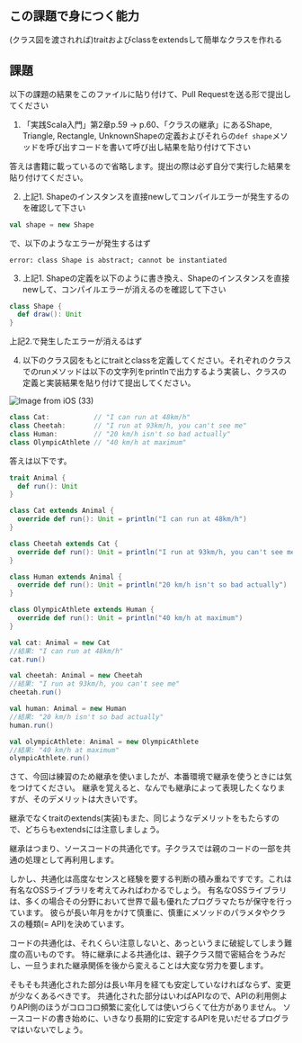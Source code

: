 ## この課題で身につく能力

(クラス図を渡されれば)traitおよびclassをextendsして簡単なクラスを作れる

## 課題

以下の課題の結果をこのファイルに貼り付けて、Pull Requestを送る形で提出してください

1. 「実践Scala入門」第2章p.59 -> p.60、「クラスの継承」にあるShape, Triangle, Rectangle, UnknownShapeの定義およびそれらの`def shape`メソッドを呼び出すコードを書いて呼び出し結果を貼り付けて下さい

答えは書籍に載っているので省略します。提出の際は必ず自分で実行した結果を貼り付けてください。

2. 上記1. Shapeのインスタンスを直接newしてコンパイルエラーが発生するのを確認して下さい

```scala
val shape = new Shape
```

で、以下のようなエラーが発生するはず

```
error: class Shape is abstract; cannot be instantiated
```

3. 上記1. Shapeの定義を以下のように書き換え、Shapeのインスタンスを直接newして、コンパイルエラーが消えるのを確認して下さい

```scala
class Shape {
  def draw(): Unit
}
```

上記2.で発生したエラーが消えるはず

4. 以下のクラス図をもとにtraitとclassを定義してください。それぞれのクラスでのrunメソッドは以下の文字列をprintlnで出力するよう実装し、クラスの定義と実装結果を貼り付けて提出してください。

![Image from iOS (33)](https://user-images.githubusercontent.com/7414320/76874598-bf3af180-68b2-11ea-8659-b076dd4f29d0.jpg)

```scala
class Cat:           // "I can run at 48km/h" 
class Cheetah:       // "I run at 93km/h, you can't see me" 
class Human:         // "20 km/h isn't so bad actually" 
class OlympicAthlete // "40 km/h at maximum" 
```

答えは以下です。

```scala
trait Animal {
  def run(): Unit
}

class Cat extends Animal {
  override def run(): Unit = println("I can run at 48km/h")
}

class Cheetah extends Cat {
  override def run(): Unit = println("I run at 93km/h, you can't see me")
}

class Human extends Animal {
  override def run(): Unit = println("20 km/h isn't so bad actually")
}

class OlympicAthlete extends Human {
  override def run(): Unit = println("40 km/h at maximum")
}

val cat: Animal = new Cat
//結果: "I can run at 48km/h"
cat.run()

val cheetah: Animal = new Cheetah
//結果: "I run at 93km/h, you can't see me"
cheetah.run()

val human: Animal = new Human
//結果: "20 km/h isn't so bad actually"
human.run()

val olympicAthlete: Animal = new OlympicAthlete
//結果: "40 km/h at maximum"
olympicAthlete.run()
```

さて、今回は練習のため継承を使いましたが、本番環境で継承を使うときには気をつけてください。
継承を覚えると、なんでも継承によって表現したくなりますが、そのデメリットは大きいです。

継承でなくtraitのextends(実装)もまた、同じようなデメリットをもたらすので、どちらもextendsには注意しましょう。

継承はつまり、ソースコードの共通化です。子クラスでは親のコードの一部を共通の処理として再利用します。

しかし、共通化は高度なセンスと経験を要する判断の積み重ねですです。これは有名なOSSライブラリを考えてみればわかるでしょう。
有名なOSSライブラリは、多くの場合その分野において世界で最も優れたプログラマたちが保守を行っています。
彼らが長い年月をかけて慎重に、慎重にメソッドのパラメタやクラスの種類(= API)を決めています。

コードの共通化は、それくらい注意しないと、あっというまに破綻してしまう難度の高いものです。
特に継承による共通化は、親子クラス間で密結合をうみだし、一旦うまれた継承関係を後から変えることは大変な労力を要します。

そもそも共通化された部分は長い年月を経ても安定していなければならず、変更が少なくあるべきです。
共通化された部分はいわばAPIなので、APIの利用側よりAPI側のほうがコロコロ頻繁に変化しては使いづらくて仕方がありません。
ソースコードの書き始めに、いきなり長期的に安定するAPIを見いだせるプログラマはいないでしょう。

